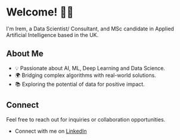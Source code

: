 # Welcome! 👩‍💻

I'm Irem, a Data Scientist/ Consultant, and MSc candidate in Applied Artificial Intelligence based in the UK.


## About Me
- 💡 Passionate about AI, ML, Deep Learning and Data Science.
- 🌍 Bridging complex algorithms with real-world solutions.
- 📚 Exploring the potential of data for positive impact.

## Connect
Feel free to reach out for inquiries or collaboration opportunities.

-  Connect with me on [LinkedIn](https://www.linkedin.com/in/iremustek/)

